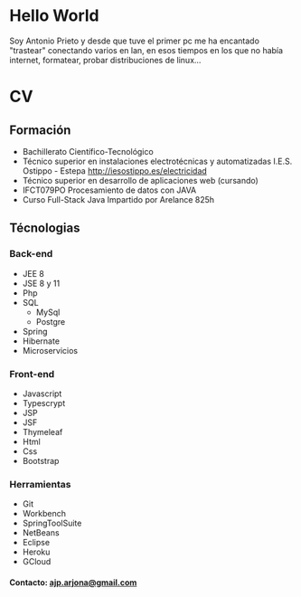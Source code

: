 # Hello World

Soy Antonio Prieto y desde que tuve el primer pc me ha encantado "trastear" conectando varios en lan, en esos tiempos en los que no había internet, formatear, probar distribuciones de linux...  

# CV
##  Formación
- Bachillerato Científico-Tecnológico
- Técnico superior en instalaciones electrotécnicas y automatizadas I.E.S. Ostippo - Estepa http://iesostippo.es/electricidad 
- Técnico superior en desarrollo de aplicaciones web (cursando) 
- IFCT079PO Procesamiento de datos con JAVA 
- Curso Full-Stack Java Impartido por Arelance 825h


##  Técnologias
### Back-end
- JEE 8
- JSE 8 y 11
- Php
- SQL
	- MySql
	- Postgre
- Spring
- Hibernate
- Microservicios
### Front-end
- Javascript
- Typescrypt
- JSP
- JSF
- Thymeleaf
- Html
- Css
- Bootstrap

### Herramientas
- Git
- Workbench
- SpringToolSuite
- NetBeans
- Eclipse
- Heroku
- GCloud

#### Contacto: ajp.arjona@gmail.com
